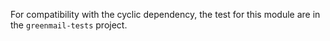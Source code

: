 For compatibility with the cyclic dependency, the test for this module are in the `greenmail-tests` project.